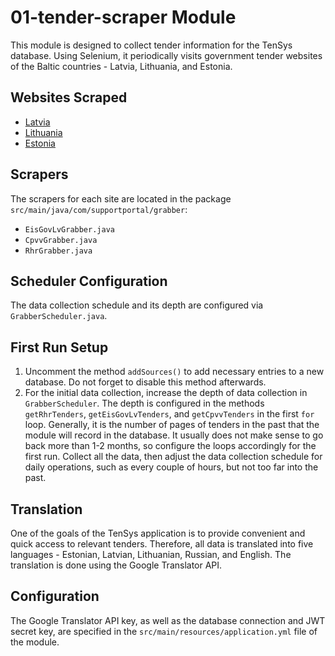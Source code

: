 # 01-tender-scraper Module

This module is designed to collect tender information for the TenSys database. Using Selenium, it periodically visits government tender websites of the Baltic countries - Latvia, Lithuania, and Estonia.

## Websites Scraped
- [Latvia](https://www.eis.gov.lv)
- [Lithuania](https://cvpp.eviesiejipirkimai.lt)
- [Estonia](https://riigihanked.riik.ee)

## Scrapers
The scrapers for each site are located in the package `src/main/java/com/supportportal/grabber`:
- `EisGovLvGrabber.java`
- `CpvvGrabber.java`
- `RhrGrabber.java`

## Scheduler Configuration
The data collection schedule and its depth are configured via `GrabberScheduler.java`.

## First Run Setup
1. Uncomment the method `addSources()` to add necessary entries to a new database. Do not forget to disable this method afterwards.
2. For the initial data collection, increase the depth of data collection in `GrabberScheduler`. The depth is configured in the methods `getRhrTenders`, `getEisGovLvTenders`, and `getCpvvTenders` in the first `for` loop. Generally, it is the number of pages of tenders in the past that the module will record in the database. It usually does not make sense to go back more than 1-2 months, so configure the loops accordingly for the first run. Collect all the data, then adjust the data collection schedule for daily operations, such as every couple of hours, but not too far into the past.

## Translation
One of the goals of the TenSys application is to provide convenient and quick access to relevant tenders. Therefore, all data is translated into five languages - Estonian, Latvian, Lithuanian, Russian, and English. The translation is done using the Google Translator API.

## Configuration
The Google Translator API key, as well as the database connection and JWT secret key, are specified in the `src/main/resources/application.yml` file of the module.
